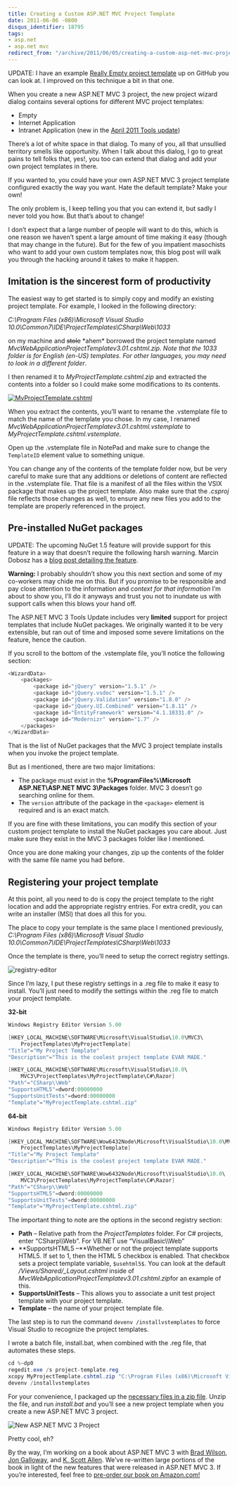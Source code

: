 ```yaml
---
title: Creating a Custom ASP.NET MVC Project Template
date: 2011-06-06 -0800
disqus_identifier: 18795
tags:
- asp.net
- asp.net mvc
redirect_from: "/archive/2011/06/05/creating-a-custom-asp-net-mvc-project-template.aspx/"
---
```


UPDATE: I have an example [Really Empty project
template](https://haacked.com/archive/2012/01/11/a-really-empty-asp-net-mvc-3-project-template.aspx)
up on GitHub you can look at. I improved on this technique a bit in that
one.

When you create a new ASP.NET MVC 3 project, the new project wizard
dialog contains several options for different MVC project templates:

-   Empty
-   Internet Application
-   Intranet Application (new in the [April 2011 Tools
    update](https://haacked.com/archive/2011/04/12/introducing-asp-net-mvc-3-tools-update.aspx "ASP.NET MVC 3 Tools Update"))

There’s a lot of white space in that dialog. To many of you, all that
unsullied territory smells like opportunity. When I talk about this
dialog, I go to great pains to tell folks that, yes!, you too can extend
that dialog and add your own project templates in there.

If you wanted to, you could have your own ASP.NET MVC 3 project template
configured exactly the way you want. Hate the default template? Make
your own!

The only problem is, I keep telling you that you can extend it, but
sadly I never told you how. But that’s about to change!

I don’t expect that a large number of people will want to do this, which
is one reason we haven’t spent a large amount of time making it easy
(though that may change in the future). But for the few of you impatient
masochists who want to add your own custom templates now, this blog post
will walk you through the hacking around it takes to make it happen.

Imitation is the sincerest form of productivity
-----------------------------------------------

The easiest way to get started is to simply copy and modify an existing
project template. For example, I looked in the following directory:

*C:\\Program Files (x86)\\Microsoft Visual Studio
10.0\\Common7\\IDE\\ProjectTemplates\\CSharp\\Web\\1033*

on my machine and ~~stole~~ \*ahem\* borrowed the project template named
*MvcWebApplicationProjectTemplatev3.01.cshtml.zip*. *Note that the 1033
folder is for English (en-US) templates. For other languages, you may
need to look in a different folder*.

I then renamed it to *MyProjectTemplate.cshtml.zip* and extracted the
contents into a folder so I could make some modifications to its
contents.

[![MyProjectTemplate.cshtml](https://haacked.com/images/haacked_com/WindowsLiveWriter/Creating-a-Cust.NET-MVC-Project-Template_12902/MyProjectTemplate.cshtml_thumb.png "MyProjectTemplate.cshtml")](https://haacked.com/images/haacked_com/WindowsLiveWriter/Creating-a-Cust.NET-MVC-Project-Template_12902/MyProjectTemplate.cshtml_2.png)

When you extract the contents, you’ll want to rename the .vstemplate
file to match the name of the template you chose. In my case, I renamed
*MvcWebApplicationProjectTemplatev3.01.cshtml.vstemplate* to
*MyProjectTemplate.cshtml.vstemplate*.

Open up the .vstemplate file in NotePad and make sure to change the
`TemplateID` element value to something unique.

You can change any of the contents of the template folder now, but be
very careful to make sure that any additions or deletions of content are
reflected in the .vstemplate file. That file is a manifest of all the
files within the VSIX package that makes up the project template. Also
make sure that the *.csproj* file reflects those changes as well, to
ensure any new files you add to the template are properly referenced in
the project.

Pre-installed NuGet packages
----------------------------

UPDATE: The upcoming NuGet 1.5 feature will provide support for this
feature in a way that doesn’t require the following harsh warning.
Marcin Dobosz has a [blog post detailing the
feature](http://blogs.msdn.com/b/marcinon/archive/2011/07/08/project-templates-and-preinstalled-nuget-packages.aspx "Pre-installed packages for any project").

**Warning:** I probably shouldn’t show you this next section and some of
my co-workers may chide me on this. But if you promise to be responsible
and pay close attention to the information and *context for that
information* I’m about to show you, I’ll do it anyways and trust you not
to inundate us with support calls when this blows your hand off.

The ASP.NET MVC 3 Tools Update includes very **limited** support for
project templates that include NuGet packages. We originally wanted it
to be very extensible, but ran out of time and imposed some severe
limitations on the feature, hence the caution.

If you scroll to the bottom of the .vstemplate file, you’ll notice the
following section:

```csharp
<WizardData>
    <packages>
        <package id="jQuery" version="1.5.1" />
        <package id="jQuery.vsdoc" version="1.5.1" />
        <package id="jQuery.Validation" version="1.8.0" />
        <package id="jQuery.UI.Combined" version="1.8.11" />
        <package id="EntityFramework" version="4.1.10331.0" />
        <package id="Modernizr" version="1.7" />
    </packages>
</WizardData>
```

That is the list of NuGet packages that the MVC 3 project template
installs when you invoke the project template.

But as I mentioned, there are two major limitations:

-   The package must exist in the **%ProgramFiles%\\Microsoft
    ASP.NET\\ASP.NET MVC 3\\Packages** folder. MVC 3 doesn’t go
    searching online for them.
-   The `version` attribute of the package in the `<package>` element is
    required and is an exact match.

If you are fine with these limitations, you can modify this section of
your custom project template to install the NuGet packages you care
about. Just make sure they exist in the MVC 3 packages folder like I
mentioned.

Once you are done making your changes, zip up the contents of the folder
with the same file name you had before.

Registering your project template
---------------------------------

At this point, all you need to do is copy the project template to the
right location and add the appropriate registry entries. For extra
credit, you can write an installer (MSI) that does all this for you.

The place to copy your template is the same place I mentioned
previously, *C:\\Program Files (x86)\\Microsoft Visual Studio
10.0\\Common7\\IDE\\ProjectTemplates\\CSharp\\Web\\1033*

Once the template is there, you’ll need to setup the correct registry
settings.

![registry-editor](https://haacked.com/images/haacked_com/WindowsLiveWriter/Creating-a-Cust.NET-MVC-Project-Template_12902/registry-editor_2d901532-cb56-4a6b-aa8d-a128cb9a8ad0.png "registry-editor")

Since I’m lazy, I put these registry settings in a .reg file to make it
easy to install. You’ll just need to modify the settings within the .reg
file to match your project template.

**32-bit**

```csharp
Windows Registry Editor Version 5.00

[HKEY_LOCAL_MACHINE\SOFTWARE\Microsoft\VisualStudio\10.0\MVC3\
    ProjectTemplates\MyProjectTemplate]
"Title"="My Project Template"
"Description"="This is the coolest project template EVAR MADE."

[HKEY_LOCAL_MACHINE\SOFTWARE\Microsoft\VisualStudio\10.0\
    MVC3\ProjectTemplates\MyProjectTemplate\C#\Razor]
"Path"="CSharp\\Web"
"SupportsHTML5"=dword:00000000
"SupportsUnitTests"=dword:00000000
"Template"="MyProjectTemplate.cshtml.zip"
```

**64-bit**

```csharp
Windows Registry Editor Version 5.00

[HKEY_LOCAL_MACHINE\SOFTWARE\Wow6432Node\Microsoft\VisualStudio\10.0\MVC3\
    ProjectTemplates\MyProjectTemplate]
"Title"="My Project Template"
"Description"="This is the coolest project template EVAR MADE."

[HKEY_LOCAL_MACHINE\SOFTWARE\Wow6432Node\Microsoft\VisualStudio\10.0\
    MVC3\ProjectTemplates\MyProjectTemplate\C#\Razor]
"Path"="CSharp\\Web"
"SupportsHTML5"=dword:00000000
"SupportsUnitTests"=dword:00000000
"Template"="MyProjectTemplate.cshtml.zip"
```

The important thing to note are the options in the second registry
section:

-   **Path** – Relative path from the *ProjectTemplates* folder. For C\#
    projects, enter “CSharp\\\\Web”. For VB.NET use “VisualBasic\\\\Web”
-   **SupportsHTML5 –**Whether or not the project template supports
    HTML5. If set to 1, then the HTML 5 checkbox is enabled. That
    checkbox sets a project template variable, `$usehtml5$`. You can
    look at the default */Views/Shared/\_Layout.cshtml* inside of
    *MvcWebApplicationProjectTemplatev3.01.cshtml.zip*for an example of
    this.
-   **SupportsUnitTests** – This allows you to associate a unit test
    project template with your project template.
-   **Template** – the name of your project template file.

The last step is to run the command `devenv /installvstemplates` to
force Visual Studio to recognize the project templates.

I wrote a batch file, install.bat, when combined with the .reg file,
that automates these steps.

```csharp
cd %~dp0
regedit.exe /s project-template.reg
xcopy MyProjectTemplate.cshtml.zip "C:\Program Files (x86)\Microsoft Visual Studio   10.0\Common7\IDE\ProjectTemplates\CSharp\Web\1033" /Y
devenv /installvstemplates
```

For your convenience, I packaged up the [necessary files in a zip
file](http://code.haacked.com/mvc-3/custom-project-templates.zip "Demo Project Template").
Unzip the file, and run *install.bat* and you’ll see a new project
template when you create a new ASP.NET MVC 3 project.

![New ASP.NET MVC 3
Project](https://haacked.com/images/haacked_com/WindowsLiveWriter/Creating-a-Cust.NET-MVC-Project-Template_12902/New%20ASP.NET%20MVC%203%20Project_cbf1a187-1e7e-4cb4-84b2-32fb91fa212a.png "New ASP.NET MVC 3 Project")

Pretty cool, eh?

By the way, I’m working on a book about ASP.NET MVC 3 with [Brad
Wilson](http://bradwilson.typepad.com/ "Brad Wilson's Blog"), [Jon
Galloway](http://weblogs.asp.net/jgalloway/default.aspx "Jon Galloway's Blog"),
and [K. Scott
Allen](http://odetocode.com/Blogs/scott/ "Scott Allen's Blog"). We’ve
re-written large portions of the book in light of the new features that
were released in ASP.NET MVC 3. If you’re interested, feel free to
[pre-order our book on
Amazon.com!](http://www.amazon.com/gp/product/1118076583/ref=as_li_ss_tl?ie=UTF8&tag=youvebeenhaac-20&linkCode=as2&camp=217145&creative=399349&creativeASIN=1118076583 "Pre-order Professional ASP.NET MVC 3")

